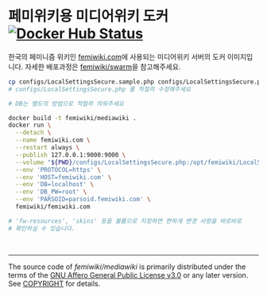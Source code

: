 페미위키용 미디어위키 도커 [![Docker Hub Status]][Docker Hub Link]
========
한국의 페미니즘 위키인 [femiwiki.com]에 사용되는 미디어위키 서버의 도커
이미지입니다. 자세한 배포과정은 [femiwiki/swarm]을 참고해주세요.

```bash
cp configs/LocalSettingsSecure.sample.php configs/LocalSettingsSecure.php
# configs/LocalSettingsSecure.php 를 적절히 수정해주세요

# DB는 별도의 방법으로 적절히 띄워주세요

docker build -t femiwiki/mediawiki .
docker run \
  --detach \
  --name femiwiki.com \
  --restart always \
  --publish 127.0.0.1:9000:9000 \
  --volume "${PWD}/configs/LocalSettingsSecure.php:/opt/femiwiki/LocalSettingsSecure.php" \
  --env 'PROTOCOL=https' \
  --env 'HOST=femiwiki.com' \
  --env 'DB=localhost' \
  --env 'DB_PW=root' \
  --env 'PARSOID=parsoid.femiwiki.com' \
  femiwiki/femiwiki.com

# 'fw-resources', 'skins' 등을 볼륨으로 지정하면 편하게 변경 사항을 바로바로
# 확인하실 수 있습니다.
```

&nbsp;

--------

The source code of *femiwiki/mediawiki* is primarily distributed under the terms
of the [GNU Affero General Public License v3.0] or any later version. See
[COPYRIGHT] for details.

[Docker Hub Status]: https://badgen.net/docker/pulls/femiwiki/mediawiki/?icon=docker&label=pulls
[Docker Hub Link]: https://hub.docker.com/r/femiwiki/mediawiki/
[페미위키]: https://femiwiki.com
[femiwiki.com]: https://femiwiki.com
[도커]: https://www.docker.com
[femiwiki/swarm]: https://github.com/femiwiki/swarm
[GNU Affero General Public License v3.0]: LICENSE
[COPYRIGHT]: COPYRIGHT
